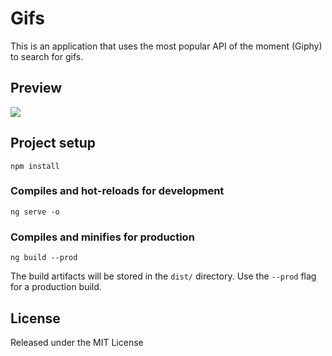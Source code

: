 # Gifs

This is an application that uses the most popular API of the moment (Giphy) to search for gifs.

## Preview

![](/.readme-static/app.png)

## Project setup

```
npm install
```

### Compiles and hot-reloads for development

```
ng serve -o
```

### Compiles and minifies for production

```
ng build --prod
```

The build artifacts will be stored in the `dist/` directory. Use the `--prod` flag for a production build.

## License

Released under the MIT License
